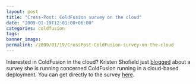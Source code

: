 ```yaml
---
layout: post
title: "Cross-Post: ColdFusion survey on the cloud"
date: "2009-01-19T12:01:00+06:00"
categories: coldfusion 
tags: 
banner_image: 
permalink: /2009/01/19/CrossPost-ColdFusion-survey-on-the-cloud
---
```


Interested in ColdFusion in the cloud? Kristen Shofield just <a href="http://www.webbschofield.com/index.cfm/2009/1/19/Cloud-Computing--You">blogged</a> about a survey she is running concerned ColdFusion running in a cloud-based deployment. You can get directly to the survey <a href="http://www.surveymonkey.com/s.aspx?sm=whLo76jwHo8h7aaL_2fL7avg_3d_3d">here</a>.